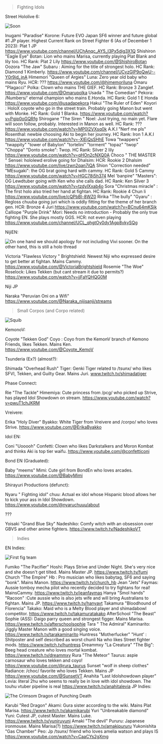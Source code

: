 >Fighting Idols

Street Hololive 6:

![Soon](https://files.catbox.moe/48je4t.jpg)

Inugami "Paradise" Korone: Future EVO Japan SF6 winner and future global #1 JP player. Highest Current Rank on Street Fighter 6 (As of December 1 2023): Plat 1 JP
https://www.youtube.com/channel/UChAnqc_AY5_I3Px5dig3X1Q
Shishiron "Eagle Eye" Botan: Lion who mains Marisa, currently playing Plat Blank and lily too. HC Rank: Plat 2 Lily 
https://www.youtube.com/@ShishiroBotan
Oozora "The Jaw" Subaru : Aiming for the title of strongest holo. HC Rank: Diamond 1 Kimberly. 
https://www.youtube.com/channel/UCvzGlP9oQwU--Y0r9id_jnA
Himemori "Queen of Argies" Luna: Zero year old baby who mains Ryu. HCR: ???
https://www.youtube.com/@himemoriluna
Omaru "Plagacci" Polka: Clown who mains THE GIEF. HC Rank: Bronze 3 Zangief.
https://www.youtube.com/@Omarupolka
Usada " The Comedian" Pekora: /Numbers/' eternal champion who mains E.Honda. HC Rank: Gold 1 E Honda
https://www.youtube.com/@usadapekora
Hakui  "The Ruler of Eden"  Koyori : HoloX coyote who go in the street train. Probably going Manon but went with Monke.  HC Rank: Gold 1 Blanka. 
 https://www.youtube.com/watch?v=Pgjp0oGQRfg
Shirogane "The Siren " Noel:  Just trying, no main yet. Flare will soon follow, probably. Interested in Manon as well. HC Rank: ???
https://www.youtube.com/watch?v=MP0l2VXsq0k
A.K.I "Nerf me pls" Rosenthal:  newbie choosing Aki to begin her journey.  HC Rank: Iron 1 A.K.I
https://www.youtube.com/watch?v=-XlEjQsSHhE
Towa "twappers" "twappity" "tower of Babylon" "tortelini" "torment" "topaz" "twop" "Choppa" "Donto smoke": Twop. HC Rank: Silver 2 lily
https://www.youtube.com/watch?v=qHOn2cNXQ0A
Choco " THE MASTER  "  Sensei:  hololewd erolive going for Dhalsim: HCR: Rookie 2 Dhalsim
https://www.youtube.com/live/zwn2qan7iQA
Shion "Correction needed"  "MEsugaki": the OG brat going hard with cammy. HC Rank: Gold 5 Cammy
https://www.youtube.com/watch?v=HGC78j5h374
Mel 'banpire" "Masters": OG Lewdtuber going with Ken who she calls dad. HC Rank: Ken Silver 3
https://www.youtube.com/watch?v=tzdylXxab4o
Sora "Christmas miracle" : The first holo also tried her hand at fightan.  HC Rank: Rookie 4 Chun li 
https://www.youtube.com/live/cQPbBl-8WZ0
Ririka "The bully"  "Gyaru" : Regloss chuuba going juri which is oddly fitting for the theme of her branch gen.  HCR: Bronze 4 Juri
https://www.youtube.com/watch?v=BCnu64mKSjk
Calliope  "Purple Drink" Mori: Needs no introduction - Probably the only true fighting EN. She plays mostly GGS. HCR: not even playing 
https://www.youtube.com/channel/UCL_qhgtOy0dy1Agp8vkySQg

NijiEN:

![On one hand we should apology for not including Vivi sooner. On the other hand, this is still a holo thread](https://i.ytimg.com/vi/w8OoKX2zq5Q/maxresdefault.jpg)

Victoria "Flawless Victory " Brightshield: Newest Niji who expressed desire to get better at fightan. Mains Cammy.
https://www.youtube.com/@VictoriaBrightshield
Rosemie "The Woe" Roselock: Likes Tekken (but cant stream it due to permits?)  
https://www.youtube.com/watch?v=jjFaYQHQG0M

Niji JP

Naraka "Peruvian Oni on a Wifi" 
https://www.youtube.com/@Naraka_nijisanji/streams

>Small Corpos (and Corpo related) 

![Squib](https://files.catbox.moe/mlueqq.gif)

KemonoV:

Coyote "Tekken God" Coyo : Coyo from the KemonV branch of Kemono Friends, likes Tekken. Mains Ken.
https://www.youtube.com/@Coyote_KemoV

Tsunderia (Ex?) (almost?):

Shimada "Overhead Rush" Tiger: Genki Tiger related to /tsunx/ who likes SFVI, Tekken, and Guilty Gear. Mains Juri.
www.twitch.tv/shimadatiger

Phase Connect:

Rie "The Tackle"  Himemiya: Cute princess from /pcg/ who  picked up Strive, has played Idol Showdown on stream.
https://www.youtube.com/watch?v=pwuT1chJKRM

Vreivere:

Erika "Holy Diver"  Byakko: White Tiger from Vreivere and /corpo/ who loves Strive.
https://www.youtube.com/@ErikaByakko

Idol EN:

Coni "Uooooh" Confetti: Clown who likes Darkstalkers and Moron Kombat and thinks Aki is top tier waifu.
https://www.youtube.com/@confetticoni

Bond EN (Graduated):

Baby "meems" Mimi: Cute girl from BondEn who loves arcades.
https://www.youtube.com/@BabyMimi

Shirayuri Productions (defunct):

Nyaru " Fighting idol" chuu: Actual ex idol whose Hispanic blood allows her to kick your ass in Idol Showdown. 
https://www.youtube.com/@nyaruchuuu/about

???

Yoisaki "Grand Blue Sky"  Nadeshiko: Comfy witch with an obsession over GBVS and other anime fighters.
https://www.twitch.tv/NadeshikoVT

>Indies

EN Indies:

![First fig team](https://files.catbox.moe/bw5p3u.png)

Fumiko "The Pacifier" Hoshi: Plays Strive and Under Night. She's very nice and she doesn't get tilted. Mains Master JP.
https://www.twitch.tv/fumi
Church "The Empire" Hb : Pro musician who likes babytag, SF6 and saying "bonk". Mains Manon.
https://www.twitch.tv/church_hb
Jean "Jets" Faymas: Aussie tomboy mecha pilot who recently decided to try fightans for real! MainsCammy.
https://www.twitch.tv/jeanfaymas
Hanya "Smol hands" "Racoon" :Cute aussie who is also jets wife and will bring Australians to fightan. Mains JP. 
https://www.twitch.tv/hanyavt
Takamura "Bloodhound of Florencia"  Takako: Maid who is a Melty Blood player and shimadabowl competitor.
https://www.twitch.tv/takamuratakako
AfterSchool "The Beast" Sophie (ASS): Daigo parry queen and strongest figger. Mains Marisa.
https://www.twitch.tv/afterschoolsophie
Tara " The Admiral" Kaminarito: Jiggly Master Manon with a good singing voice.
https://www.twitch.tv/tarakaminarito
Huntress "Motherfucker" "Hunt' : Shitposter and self described as worst chunli Na who likes Street fighter mods.
https://www.twitch.tv/huntress
 Dreammxy "La Creatura" "The Big": Beeg head creature who loves mortal kombat.
https://www.twitch.tv/dreammxy
Rura "The Meteor" Taurus: aspie carnosaur who loves tekken and coyo! 
https://www.youtube.com/@rura_taurus
Sunset "wolf in sheep clothes" Radiance: /choc/ favorite who loves Tekken. Mains JP
https://www.youtube.com/@SunsetVT
Anahita "Last Idolshowdown player" Levia: literal 2hu who seems to really be in love with idol showdown. The touhu vtuber pipeline is real
https://www.twitch.tv/anahitalevia
JP Indies:

![The Crimsom Dragon of Punching Death ](https://files.catbox.moe/5pnyo9.png)

Karubi "Red Dragon" Akami: Gura sister according to the wiki. Mains Plat Marisa.
https://www.twitch.tv/akamikarubi
Yuri "Unbreakable diamond" Yuni: Cutest JP, cutest Master. Mains Luke.
https://www.twitch.tv/yuniruyuni
Amaki "The devil" Pururu: Japanese ironmouse. Mains Marisa(?)
https://www.twitch.tv/amakipururu
Yukonishita "Gas Chamber" Peo: Jp /tsunx/ friend who loves amelia watson and plays IS
https://www.youtube.com/watch?v=CaaCYs2gXmg